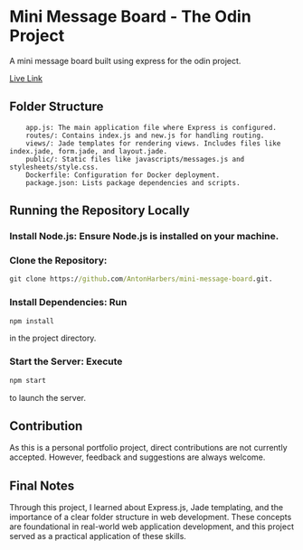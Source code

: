 # Mini Message Board - The Odin Project

A mini message board built using express for the odin project.

[Live Link](https://mini-message-board-express-top.fly.dev/)

## Folder Structure

```
    app.js: The main application file where Express is configured.
    routes/: Contains index.js and new.js for handling routing.
    views/: Jade templates for rendering views. Includes files like index.jade, form.jade, and layout.jade.
    public/: Static files like javascripts/messages.js and stylesheets/style.css.
    Dockerfile: Configuration for Docker deployment.
    package.json: Lists package dependencies and scripts.
```

## Running the Repository Locally

### Install Node.js: Ensure Node.js is installed on your machine.

### Clone the Repository:

```cmd
git clone https://github.com/AntonHarbers/mini-message-board.git.
```

### Install Dependencies: Run

```cmd
npm install
```

in the project directory.

### Start the Server: Execute

```cmd
npm start
```

to launch the server.

## Contribution

As this is a personal portfolio project, direct contributions are not currently accepted. However, feedback and suggestions are always welcome.

## Final Notes

Through this project, I learned about Express.js, Jade templating, and the importance of a clear folder structure in web development. These concepts are foundational in real-world web application development, and this project served as a practical application of these skills.
